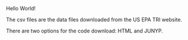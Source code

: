 Hello World!

The csv files are the data files downloaded from the US EPA TRI website.

There are two options for the code download: HTML and JUNYP.
